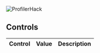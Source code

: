 ![ProfilerHack](https://raw.githubusercontent.com/lartman/Profiler/master/ciQ2Qm8sV6A.jpg)
## Controls
| Control | Value | Description|
|:--------|:------|:-----------|
            
